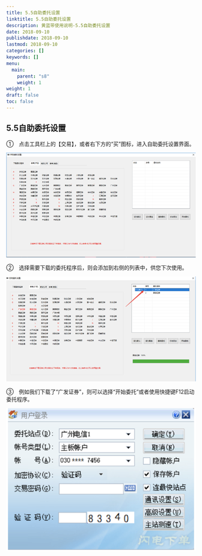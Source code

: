 ```yaml
---
title: 5.5自助委托设置
linktitle: 5.5自助委托设置
description: 黄蓝带使用说明-5.5自助委托设置
date: 2018-09-10
publishdate: 2018-09-10
lastmod: 2018-09-10
categories: []
keywords: []
menu:
  main:
    parent: "s8"
    weight: 1
weight: 1
draft: false
toc: false
---
```


## 5.5自助委托设置

①　点击工具栏上的【交易】，或者右下方的“买”图标，进入自助委托设置界面。

![](/assets/hld_weituo1.png)

 

②　选择需要下载的委托程序后，则会添加到右侧的列表中，供您下次使用。

![](/assets/hld_weituo2.png)

	 

③　例如我们下载了“广发证券”，则可以选择“开始委托”或者使用快捷键F12启动	委托程序。

![](/assets/hld_weituo3.png)

